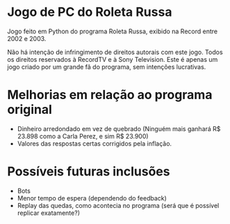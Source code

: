 # Jogo de PC do Roleta Russa
Jogo feito em Python do programa Roleta Russa, exibido na Record entre 2002 e 2003.

Não há intenção de infringimento de direitos autorais com este jogo. Todos os direitos reservados à RecordTV e à Sony Television. Este é apenas um jogo criado por um grande fã do programa, sem intenções lucrativas.

# Melhorias em relação ao programa original
- Dinheiro arredondado em vez de quebrado (Ninguém mais ganhará R$ 23.898 como a Carla Perez, e sim R$ 23.900)
- Valores das respostas certas corrigidos pela inflação.

# Possíveis futuras inclusões
- Bots
- Menor tempo de espera (dependendo do feedback)
- Replay das quedas, como acontecia no programa (será que é possível replicar exatamente?)
